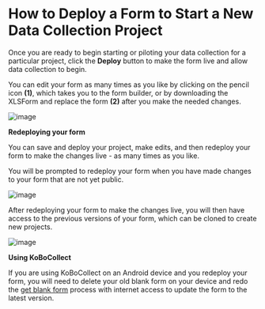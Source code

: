 # How to Deploy a Form to Start a New Data Collection Project

Once you are ready to begin starting or piloting your data collection for a particular project, click the **Deploy** button to make the form live and allow data collection to begin.

You can edit your form as many times as you like by clicking on the pencil icon **(1)**, which takes you to the form builder, or by downloading the XLSForm and replace the form **(2)** after you make the needed changes. 

![image](/images/deploy_form_new_project/deploy.jpg)


**Redeploying your form**

You can save and deploy your project, make edits, and then redeploy your form to make the changes live - as many times as you like. 

You will be prompted to redeploy your form when you have made changes to your form that are not yet public.

![image](/images/deploy_form_new_project/redeploy.jpg)

After redeploying your form to make the changes live, you will then have access to the previous versions of your form, which can be cloned to create new projects.

![image](/images/deploy_form_new_project/previous_versions.png)

**Using KoBoCollect** 

If you are using KoBoCollect on an Android device and you redeploy your form, you will need to delete your old blank form on your device and redo the [get blank form](kobocollect-android.html) process with internet access to update the form to the latest version.  
